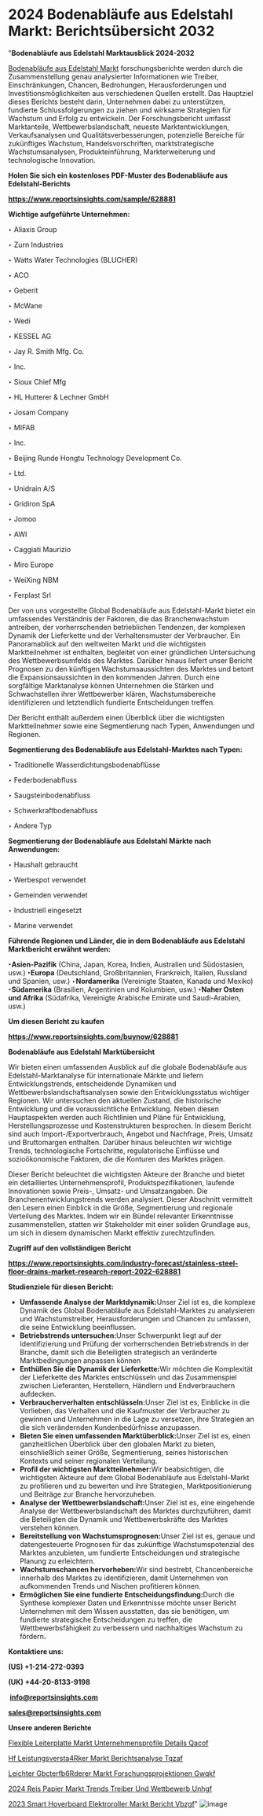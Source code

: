 # 2024 Bodenabläufe aus Edelstahl Markt: Berichtsübersicht 2032

"<strong><b>Bodenabläufe aus Edelstahl Marktausblick 2024-2032</b></strong>

<a href=https://www.reportsinsights.com/sample/628881>Bodenabläufe aus Edelstahl Markt</a> forschungsberichte werden durch die Zusammenstellung genau analysierter Informationen wie Treiber, Einschränkungen, Chancen, Bedrohungen, Herausforderungen und Investitionsmöglichkeiten aus verschiedenen Quellen erstellt. Das Hauptziel dieses Berichts besteht darin, Unternehmen dabei zu unterstützen, fundierte Schlussfolgerungen zu ziehen und wirksame Strategien für Wachstum und Erfolg zu entwickeln. Der Forschungsbericht umfasst Marktanteile, Wettbewerbslandschaft, neueste Marktentwicklungen, Verkaufsanalysen und Qualitätsverbesserungen, potenzielle Bereiche für zukünftiges Wachstum, Handelsvorschriften, marktstrategische Wachstumsanalysen, Produkteinführung, Markterweiterung und technologische Innovation.

<strong><b>Holen Sie sich ein kostenloses PDF-Muster des Bodenabläufe aus Edelstahl-Berichts</b></strong>

<a href=https://www.reportsinsights.com/sample/628881><strong><u>https://www.reportsinsights.com/sample/628881</u></strong></a>

<strong>Wichtige aufgeführte Unternehmen:</strong>

‣ Aliaxis Group

‣ Zurn Industries

‣ Watts Water Technologies (BLUCHER)

‣ ACO

‣ Geberit

‣ McWane

‣ Wedi

‣ KESSEL AG

‣ Jay R. Smith Mfg. Co.

‣ Inc.

‣ Sioux Chief Mfg

‣ HL Hutterer & Lechner GmbH

‣ Josam Company

‣ MIFAB

‣ Inc.

‣ Beijing Runde Hongtu Technology Development Co.

‣ Ltd.

‣ Unidrain A/S

‣ Gridiron SpA

‣ Jomoo

‣ AWI

‣ Caggiati Maurizio

‣ Miro Europe

‣ WeiXing NBM

‣ Ferplast Srl

Der von uns vorgestellte Global Bodenabläufe aus Edelstahl-Markt bietet ein umfassendes Verständnis der Faktoren, die das Branchenwachstum antreiben, der vorherrschenden betrieblichen Tendenzen, der komplexen Dynamik der Lieferkette und der Verhaltensmuster der Verbraucher. Ein Panoramablick auf den weltweiten Markt und die wichtigsten Marktteilnehmer ist enthalten, begleitet von einer gründlichen Untersuchung des Wettbewerbsumfelds des Marktes. Darüber hinaus liefert unser Bericht Prognosen zu den künftigen Wachstumsaussichten des Marktes und betont die Expansionsaussichten in den kommenden Jahren. Durch eine sorgfältige Marktanalyse können Unternehmen die Stärken und Schwachstellen ihrer Wettbewerber klären, Wachstumsbereiche identifizieren und letztendlich fundierte Entscheidungen treffen.

Der Bericht enthält außerdem einen Überblick über die wichtigsten Marktteilnehmer sowie eine Segmentierung nach Typen, Anwendungen und Regionen.

<strong>Segmentierung des Bodenabläufe aus Edelstahl-Marktes nach Typen:</strong>

‣ Traditionelle Wasserdichtungsbodenabflüsse

‣ Federbodenabfluss

‣ Saugsteinbodenabfluss

‣ Schwerkraftbodenabfluss

‣ Andere Typ

<strong>Segmentierung der Bodenabläufe aus Edelstahl Märkte nach Anwendungen:</strong>

‣ Haushalt gebraucht

‣ Werbespot verwendet

‣ Gemeinden verwendet

‣ Industriell eingesetzt

‣ Marine verwendet

<strong><b>Führende Regionen und Länder, die in dem Bodenabläufe aus Edelstahl Marktbericht erwähnt werden:</b></strong>

<strong><b>‣Asien-Pazifik</b></strong> (China, Japan, Korea, Indien, Australien und Südostasien, usw.)
<strong><b>‣Europa</b></strong> (Deutschland, Großbritannien, Frankreich, Italien, Russland und Spanien, usw.)
‣<strong><b>Nordamerika</b></strong> (Vereinigte Staaten, Kanada und Mexiko)
<strong><b>‣Südamerika</b></strong> (Brasilien, Argentinien und Kolumbien, usw.)
<strong><b>‣Naher Osten und Afrika</b></strong> (Südafrika, Vereinigte Arabische Emirate und Saudi-Arabien, usw.)

<strong>Um diesen Bericht zu kaufen</strong>

<a href=https://www.reportsinsights.com/buynow/628881><strong><u>https://www.reportsinsights.com/buynow/628881</u></strong></a>

<strong>Bodenabläufe aus Edelstahl Marktübersicht</strong>

Wir bieten einen umfassenden Ausblick auf die globale Bodenabläufe aus Edelstahl-Marktanalyse für internationale Märkte und liefern Entwicklungstrends, entscheidende Dynamiken und Wettbewerbslandschaftsanalysen sowie den Entwicklungsstatus wichtiger Regionen. Wir untersuchen den aktuellen Zustand, die historische Entwicklung und die voraussichtliche Entwicklung. Neben diesen Hauptaspekten werden auch Richtlinien und Pläne für Entwicklung, Herstellungsprozesse und Kostenstrukturen besprochen. In diesem Bericht sind auch Import-/Exportverbrauch, Angebot und Nachfrage, Preis, Umsatz und Bruttomargen enthalten. Darüber hinaus beleuchten wir wichtige Trends, technologische Fortschritte, regulatorische Einflüsse und sozioökonomische Faktoren, die die Konturen des Marktes prägen.

Dieser Bericht beleuchtet die wichtigsten Akteure der Branche und bietet ein detailliertes Unternehmensprofil, Produktspezifikationen, laufende Innovationen sowie Preis-, Umsatz- und Umsatzangaben. Die Branchenentwicklungstrends werden analysiert. Dieser Abschnitt vermittelt den Lesern einen Einblick in die Größe, Segmentierung und regionale Verteilung des Marktes. Indem wir ein Bündel relevanter Erkenntnisse zusammenstellen, statten wir Stakeholder mit einer soliden Grundlage aus, um sich in diesem dynamischen Markt effektiv zurechtzufinden.

<strong>Zugriff auf den vollständigen Bericht</strong>

<a href=https://www.reportsinsights.com/industry-forecast/stainless-steel-floor-drains-market-research-report-2022-628881><strong>https://www.reportsinsights.com/industry-forecast/stainless-steel-floor-drains-market-research-report-2022-628881</strong></a>

<strong>Studienziele für diesen Bericht:</strong>
<ul>
  <li><strong>Umfassende Analyse der Marktdynamik:</strong>Unser Ziel ist es, die komplexe Dynamik des Global Bodenabläufe aus Edelstahl-Marktes zu analysieren und Wachstumstreiber, Herausforderungen und Chancen zu umfassen, die seine Entwicklung beeinflussen.</li>
  <li><strong>Betriebstrends untersuchen:</strong>Unser Schwerpunkt liegt auf der Identifizierung und Prüfung der vorherrschenden Betriebstrends in der Branche, damit sich die Beteiligten strategisch an veränderte Marktbedingungen anpassen können</li>
  <li><strong>Enthüllen Sie die Dynamik der Lieferkette:</strong>Wir möchten die Komplexität der Lieferkette des Marktes entschlüsseln und das Zusammenspiel zwischen Lieferanten, Herstellern, Händlern und Endverbrauchern aufdecken.</li>
  <li><strong>Verbraucherverhalten entschlüsseln:</strong>Unser Ziel ist es, Einblicke in die Vorlieben, das Verhalten und die Kaufmuster der Verbraucher zu gewinnen und Unternehmen in die Lage zu versetzen, ihre Strategien an die sich verändernden Kundenbedürfnisse anzupassen.</li>
  <li><strong>Bieten Sie einen umfassenden Marktüberblick:</strong>Unser Ziel ist es, einen ganzheitlichen Überblick über den globalen Markt zu bieten, einschließlich seiner Größe, Segmentierung, seines historischen Kontexts und seiner regionalen Verteilung.</li>
  <li><strong>Profil der wichtigsten Marktteilnehmer:</strong>Wir beabsichtigen, die wichtigsten Akteure auf dem Global Bodenabläufe aus Edelstahl-Markt zu profilieren und zu bewerten und ihre Strategien, Marktpositionierung und Beiträge zur Branche hervorzuheben.</li>
  <li><strong>Analyse der Wettbewerbslandschaft:</strong>Unser Ziel ist es, eine eingehende Analyse der Wettbewerbslandschaft des Marktes durchzuführen, damit die Beteiligten die Dynamik und Wettbewerbskräfte des Marktes verstehen können.</li>
  <li><strong>Bereitstellung von Wachstumsprognosen:</strong>Unser Ziel ist es, genaue und datengesteuerte Prognosen für das zukünftige Wachstumspotenzial des Marktes anzubieten, um fundierte Entscheidungen und strategische Planung zu erleichtern.</li>
  <li><strong>Wachstumschancen hervorheben:</strong>Wir sind bestrebt, Chancenbereiche innerhalb des Marktes zu identifizieren, damit Unternehmen von aufkommenden Trends und Nischen profitieren können.</li>
  <li><strong>Ermöglichen Sie eine fundierte Entscheidungsfindung:</strong>Durch die Synthese komplexer Daten und Erkenntnisse möchte unser Bericht Unternehmen mit dem Wissen ausstatten, das sie benötigen, um fundierte strategische Entscheidungen zu treffen, die Wettbewerbsfähigkeit zu verbessern und nachhaltiges Wachstum zu fördern<strong>.</strong></li>
</ul>
<strong>Kontaktiere uns:</strong>

<strong>(US) +1-214-272-0393</strong>

<strong>(UK) +44-20-8133-9198</strong>

<strong> </strong><a href=info@reportsinsights.com><strong><u>info@reportsinsights.com</u></strong></a>

<a href=sales@reportsinsights.com><strong><u>sales@reportsinsights.com</u></strong></a>

<strong>Unsere anderen Berichte</strong>

<a href=https://de.linkedin.com/pulse/flexible-leiterplatte-markt-unternehmensprofile-details-qacof/>Flexible Leiterplatte Markt Unternehmensprofile Details Qacof</a>

<a href=https://de.linkedin.com/pulse/hf-leistungsverst%C3%A4rker-markt-berichtsanalyse-tqzaf/>Hf Leistungsversta4Rker Markt Berichtsanalyse Tqzaf</a>

<a href=https://de.linkedin.com/pulse/leichter-g%C3%BCterf%C3%B6rderer-markt-forschungsprojektionen-gwqkf/>Leichter Gbcterfb6Rderer Markt Forschungsprojektionen Gwqkf</a>

<a href=https://de.linkedin.com/pulse/2024-reis-papier-markt-trends-treiber-und-wettbewerb-unhgf/>2024 Reis Papier Markt Trends Treiber Und Wettbewerb Unhgf</a>

<a href=https://de.linkedin.com/pulse/2023-smart-hoverboard-elektroroller-markt-bericht-vbzgf/>2023 Smart Hoverboard Elektroroller Markt Bericht Vbzgf</a>"
![image](https://github.com/Jaayaachit/RIMarket/assets/158452289/a358f4af-82c2-4277-b761-b59ca7cfff9f)
